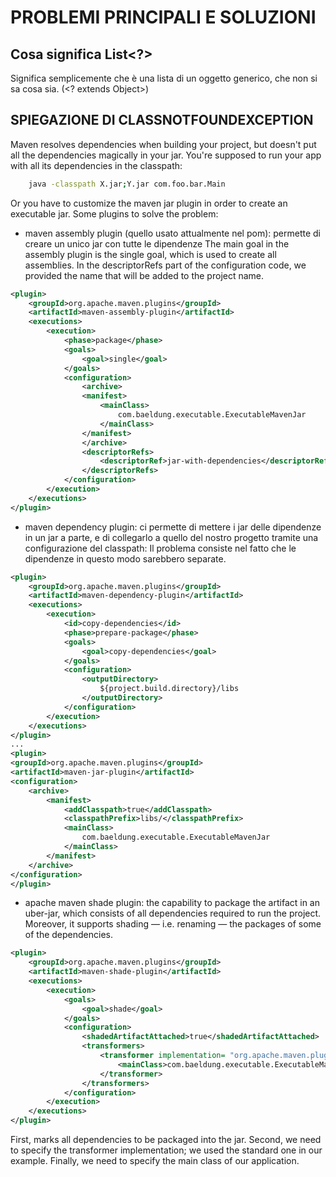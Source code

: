 # PROBLEMI PRINCIPALI E SOLUZIONI

## Cosa significa List<?>
Significa semplicemente che è una lista di un oggetto generico, che non si sa cosa sia. (<? extends Object>)

## SPIEGAZIONE DI CLASSNOTFOUNDEXCEPTION
Maven resolves dependencies when building your project, but doesn't put all the dependencies magically in your jar.
You're supposed to run your app with all its dependencies in the classpath:
```bash 
    java -classpath X.jar;Y.jar com.foo.bar.Main
```
Or you have to customize the maven jar plugin in order to create an executable jar.
Some plugins to solve the problem:
* maven assembly plugin (quello usato attualmente nel pom): permette di creare un unico jar con tutte le dipendenze
  The main goal in the assembly plugin is the single goal, which is used to create all assemblies.
  In the descriptorRefs part of the configuration code, we provided the name that will be added to the project name.
```xml
<plugin>
    <groupId>org.apache.maven.plugins</groupId>
    <artifactId>maven-assembly-plugin</artifactId>
    <executions>
        <execution>
            <phase>package</phase>
            <goals>
                <goal>single</goal>
            </goals>
            <configuration>
                <archive>
                <manifest>
                    <mainClass>
                        com.baeldung.executable.ExecutableMavenJar
                    </mainClass>
                </manifest>
                </archive>
                <descriptorRefs>
                    <descriptorRef>jar-with-dependencies</descriptorRef>
                </descriptorRefs>
            </configuration>
        </execution>
    </executions>
</plugin>
```
* maven dependency plugin: ci permette di mettere i jar delle dipendenze in un jar a parte, e di collegarlo a quello del nostro progetto tramite una configurazione del classpath:
  Il problema consiste nel fatto che le dipendenze in questo modo sarebbero separate.
```xml
<plugin>
    <groupId>org.apache.maven.plugins</groupId>
    <artifactId>maven-dependency-plugin</artifactId>
    <executions>
        <execution>
            <id>copy-dependencies</id>
            <phase>prepare-package</phase>
            <goals>
                <goal>copy-dependencies</goal>
            </goals>
            <configuration>
                <outputDirectory>
                    ${project.build.directory}/libs
                </outputDirectory>
            </configuration>
        </execution>
    </executions>
</plugin>
...
<plugin>
<groupId>org.apache.maven.plugins</groupId>
<artifactId>maven-jar-plugin</artifactId>
<configuration>
    <archive>
        <manifest>
            <addClasspath>true</addClasspath>
            <classpathPrefix>libs/</classpathPrefix>
            <mainClass>
                com.baeldung.executable.ExecutableMavenJar
            </mainClass>
        </manifest>
    </archive>
</configuration>
</plugin>
```
* apache maven shade plugin: the capability to package the artifact in an uber-jar, which consists of all dependencies required to run the project. Moreover, it supports shading — i.e. renaming — the packages of some of the dependencies.
```xml
<plugin>
    <groupId>org.apache.maven.plugins</groupId>
    <artifactId>maven-shade-plugin</artifactId>
    <executions>
        <execution>
            <goals>
                <goal>shade</goal>
            </goals>
            <configuration>
                <shadedArtifactAttached>true</shadedArtifactAttached>
                <transformers>
                    <transformer implementation= "org.apache.maven.plugins.shade.resource.ManifestResourceTransformer">
                        <mainClass>com.baeldung.executable.ExecutableMavenJar</mainClass>
                    </transformer>
                </transformers>
            </configuration>
        </execution>
    </executions>
</plugin>
```
First, <shadedArtifactAttached> marks all dependencies to be packaged into the jar.
Second, we need to specify the transformer implementation; we used the standard one in our example.
Finally, we need to specify the main class of our application.
